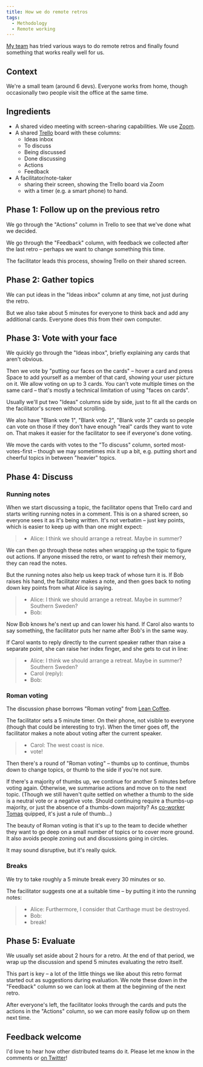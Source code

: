 ```yaml
---
title: How we do remote retros
tags:
  - Methodology
  - Remote working
---
```


[My team](https://dev.auctionet.com/) has tried various ways to do remote retros and finally found something that works really well for us.

## Context

We're a small team (around 6 devs). Everyone works from home, though occasionally two people visit the office at the same time.

## Ingredients

* A shared video meeting with screen-sharing capabilities. We use [Zoom](https://zoom.us/).
* A shared [Trello](https://trello.com/) board with these columns:
  * Ideas inbox
  * To discuss
  * Being discussed
  * Done discussing
  * Actions
  * Feedback
* A facilitator/note-taker
  * sharing their screen, showing the Trello board via Zoom
  * with a timer (e.g. a smart phone) to hand.

## Phase 1: Follow up on the previous retro

We go through the "Actions" column in Trello to see that we've done what we decided.

We go through the "Feedback" column, with feedback we collected after the last retro – perhaps we want to change something this time.

The facilitator leads this process, showing Trello on their shared screen.

## Phase 2: Gather topics

We can put ideas in the "Ideas inbox" column at any time, not just during the retro.

But we also take about 5 minutes for everyone to think back and add any additional cards. Everyone does this from their own computer.

## Phase 3: Vote with your face

We quickly go through the "Ideas inbox", briefly explaining any cards that aren't obvious.

Then we vote by "putting our faces on the cards" – hover a card and press Space to add yourself as a member of that card, showing your user picture on it. We allow voting on up to 3 cards. You can't vote multiple times on the same card – that's mostly a technical limitation of using "faces on cards".

Usually we'll put two "Ideas" columns side by side, just to fit all the cards on the facilitator's screen without scrolling.

We also have "Blank vote 1", "Blank vote 2", "Blank vote 3" cards so people can vote on those if they don't have enough "real" cards they want to vote on. That makes it easier for the facilitator to see if everyone's done voting.

We move the cards with votes to the "To discuss" column, sorted most-votes-first – though we may sometimes mix it up a bit, e.g. putting short and cheerful topics in between "heavier" topics.

## Phase 4: Discuss

### Running notes

When we start discussing a topic, the facilitator opens that Trello card and starts writing running notes in a comment. This is on a shared screen, so everyone sees it as it's being written. It's not verbatim – just key points, which is easier to keep up with than one might expect:

> - Alice: I think we should arrange a retreat. Maybe in summer?

We can then go through these notes when wrapping up the topic to figure out actions. If anyone missed the retro, or want to refresh their memory, they can read the notes.

But the running notes also help us keep track of whose turn it is. If Bob raises his hand, the facilitator makes a note, and then goes back to noting down key points from what Alice is saying.

> - Alice: I think we should arrange a retreat. Maybe in summer? Southern Sweden?
> - Bob:

Now Bob knows he's next up and can lower his hand. If Carol also wants to say something, the facilitator puts her name after Bob's in the same way.

If Carol wants to reply directly to the current speaker rather than raise a separate point, she can raise her index finger, and she gets to cut in line:

> - Alice: I think we should arrange a retreat. Maybe in summer? Southern Sweden?
> - Carol (reply):
> - Bob:

### Roman voting

The discussion phase borrows "Roman voting" from [Lean Coffee](http://agilecoffee.com/leancoffee/).

The facilitator sets a 5 minute timer. On their phone, not visible to everyone (though that could be interesting to try). When the timer goes off, the facilitator makes a note about voting after the current speaker.

> - Carol: The west coast is nice.
> - vote!

Then there's a round of "Roman voting" – thumbs up to continue, thumbs down to change topics, or thumb to the side if you're not sure.

If there's a majority of thumbs up, we continue for another 5 minutes before voting again. Otherwise, we summarise actions and move on to the next topic. (Though we still haven't quite settled on whether a thumb to the side is a neutral vote or a negative vote. Should continuing require a thumbs-up majority, or just the absence of a thumbs-down majority? As [co-worker Tomas](https://github.com/tskogberg) quipped, it's just a rule of thumb…)

The beauty of Roman voting is that it's up to the team to decide whether they want to go deep on a small number of topics or to cover more ground. It also avoids people zoning out and discussions going in circles.

It may sound disruptive, but it's really quick.

### Breaks

We try to take roughly a 5 minute break every 30 minutes or so.

The facilitator suggests one at a suitable time – by putting it into the running notes:

> - Alice: Furthermore, I consider that Carthage must be destroyed.
> - Bob:
> - break!

## Phase 5: Evaluate

We usually set aside about 2 hours for a retro. At the end of that period, we wrap up the discussion and spend 5 minutes evaluating the retro itself.

This part is key – a lot of the little things we like about this retro format started out as suggestions during evaluation. We note these down in the "Feedback" column so we can look at them at the beginning of the next retro.

After everyone's left, the facilitator looks through the cards and puts the actions in the "Actions" column, so we can more easily follow up on them next time.

## Feedback welcome

I'd love to hear how other distributed teams do it. Please let me know in the comments or [on Twitter](https://twitter.com/henrik)!
